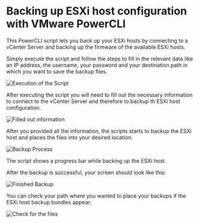 # Backing up ESXi host configuration with VMware PowerCLI

This PowerCLI script lets you back up your ESXi hosts by connecting to a vCenter Server and backing up the firmware of the available ESXi hosts.

Simply execute the script and follow the steps to fill in the relevant data like an IP address, the username, your password and your destination path in which you want to save the backup files.

![Execution of the Script](https://github.com/falkobanaszak/backup-esxi-host-configuration/blob/master/executing_the_script.png)

After executing the script you will need to fill out the necessary information to connect to the vCenter Server and therefore to backup th ESXi host configuration.

![Filled out information](https://github.com/falkobanaszak/backup-esxi-host-configuration/blob/master/filled_out_script.png)

After you provided all the information, the scripts starts to backup the ESXi host and places the files into your desired location.

![Backup Process](https://github.com/falkobanaszak/backup-esxi-host-configuration/blob/master/backup_process.png)

The script shows a progress bar while backing up the ESXi host.

After the backup is successful, your screen should look like this:

![Finished Backup](https://github.com/falkobanaszak/backup-esxi-host-configuration/blob/master/finished_esx_backup.png)

You can check your path where you wanted to place your backups if the ESXi host backup bundles appear:

![Check for the files](https://github.com/falkobanaszak/backup-esxi-host-configuration/blob/master/check_for_files.png)

